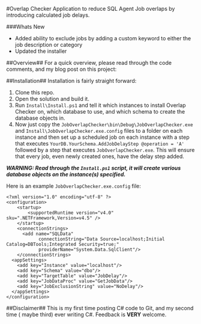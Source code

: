 #Overlap Checker
Application to reduce SQL Agent Job overlaps by introducing calculated job delays.

###Whats New
- Added ability to exclude jobs by adding a custom keyword to either the job description or category
- Updated the installer

##Overview##
For a quick overview, please read through the code comments, and my blog post on this project:

##Installation##
Installation is fairly straight forward:
  1. Clone this repo.
  2. Open the solution and build it.
  3. Run `Install\Install.ps1` and tell it which instances to install Overlap Checker on, which database to use, and which schema to create the database objects in.
  4. Now just copy the `JobOverlapChecker\bin\Debug\JobOverlapChecker.exe` and `Install\JobOverlapChecker.exe.config` files to a folder on each instance and then set up a scheduled job on each instance with a step that executes `YourDB.YourSchema.AddJobDelayStep @operation = 'A'` followed by a step that executes `JobOverlapChecker.exe`.  This will ensure that every job, even newly created ones, have the delay step added.

  ***WARNING: Read through the `Install.ps1` script, it will create various database objects on the instance(s) specified.***

Here is an example `JobOverlapChecker.exe.config` file:
```
﻿<?xml version="1.0" encoding="utf-8" ?>
<configuration>
    <startup>
        <supportedRuntime version="v4.0" sku=".NETFramework,Version=v4.5" />
    </startup>
    <connectionStrings>
      <add name="SQLData"
            connectionString="Data Source=localhost;Initial Catalog=DBTools;Integrated Security=true;"
            providerName="System.Data.SqlClient"/>
    </connectionStrings>
  <appSettings>
    <add key="Instance" value="localhost"/>
    <add key="Schema" value="dbo"/>
    <add key="TargetTable" value="JobDelay"/>
    <add key="JobDataProc" value="GetJobData"/>
    <add key="JobExclusionString" value="NoDelay"/>
  </appSettings>
</configuration>
```

##Disclaimer##
This is my first time posting C# code to Git, and my second time ( maybe third) ever writing C#. Feedback is **VERY** welcome.
